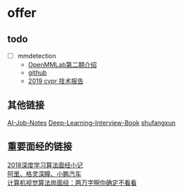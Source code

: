 # offer  

## todo

- [ ] mmdetection
  - [OpenMMLab第二期介绍](https://mp.weixin.qq.com/s?__biz=MzIwMTE1NjQxMQ==&mid=2247487339&idx=3&sn=d46a15c5aded6b2307f9c070a3a2fb28&chksm=96f37d3fa184f42901188e6651ac3cebe96eeb22882bb6a96f632af8308717874c2eda6b2dc6&mpshare=1&scene=1&srcid=0620biJikwkM3lF4rjjxgebA&key=e7810a0496191945d61308bb87bccee7bc7fe59ae83fda6c38200fddf6960409d75d83bc7f01fe21638f3f65e79720f6fc8e590e16ec28b61376783385c93581877c3e589d014e6c3d09a387285fdd63&ascene=1&uin=MTg4MTg1MDQ4NA%3D%3D&devicetype=Windows+10&version=62060833&lang=zh_CN&pass_ticket=6uCetJqmbNTTv1tEnDiafnRba56nabwaLPolaEaLRiwb0fidyAyBtG6J5E9pYp52)
  - [github](https://github.com/open-mmlab/mmdetection)
  - [2019 cvpr 技术报告](https://arxiv.org/abs/1906.07155)

## 其他链接
[AI-Job-Notes](https://github.com/amusi/AI-Job-Notes)
[Deep-Learning-Interview-Book](https://github.com/ArtechStark/Deep-Learning-Interview-Book)
[shufangxun](https://github.com/shufangxun/DS-and-AL)

## 重要面经的链接  
[2018深度学习算法面经小记](https://blog.csdn.net/a529975125/article/details/82980474)    
[阿里、格灵深瞳、小鹏汽车](https://cloud.tencent.com/developer/article/1428925)  
[计算机视觉算法岗面经：两万字啊你确定不看看](https://www.nowcoder.com/discuss/128148)  
